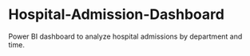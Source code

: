 # Hospital-Admission-Dashboard
Power BI dashboard to analyze hospital admissions by department and time.
